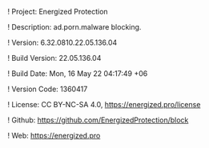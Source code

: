 ! Project: Energized Protection

! Description: ad.porn.malware blocking.

! Version: 6.32.0810.22.05.136.04

! Build Version: 22.05.136.04

! Build Date: Mon, 16 May 22 04:17:49 +06

! Version Code: 1360417

! License: CC BY-NC-SA 4.0, https://energized.pro/license

! Github: https://github.com/EnergizedProtection/block

! Web: https://energized.pro
